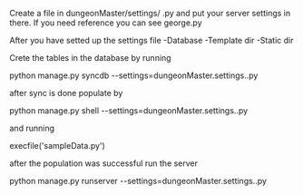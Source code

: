 Create a file in dungeonMaster/settings/ <your filename>.py and put your server settings in there.
If you need reference you can see george.py

After you have setted up the settings file
  -Database
  -Template dir
  -Static dir
  
Crete the tables in the database by running

python manage.py syncdb --settings=dungeonMaster.settings.<your filename>.py

after sync is done populate by

python manage.py shell --settings=dungeonMaster.settings.<your filename>.py

and running

execfile('sampleData.py')

after the population was successful run the server

python manage.py runserver --settings=dungeonMaster.settings.<your filename>.py
